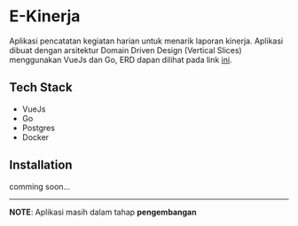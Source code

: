 # E-Kinerja

Aplikasi pencatatan kegiatan harian untuk menarik laporan kinerja. Aplikasi dibuat dengan arsitektur Domain Driven Design (Vertical Slices) menggunakan VueJs dan Go, ERD dapan dilihat pada link [ini](https://app.eraser.io/workspace/OHBQ6a07kGczsVCemKzQ).

## Tech Stack
- VueJs
- Go
- Postgres
- Docker

## Installation
comming soon...



---
<b>NOTE</b>: Aplikasi masih dalam tahap <b>pengembangan</b>